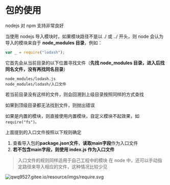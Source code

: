 # 包的使用

nodejs 对 npm 支持非常良好

当使用 nodejs 导入模块时，如果模块路径不是以 ./ 或 ../ 开头，则 node 会认为导入的模块来自于 **node_modules 目录**，例如：

```js
var _ = require("lodash");
```

它首先会从当前目录的以下位置寻找文件（**先找 node_modules 目录，进入后找同名文件，没有再找同名目录**）

```shell
node_modules/lodash.js
node_modules/lodash/入口文件
```

若当前目录没有这样的文件，则会回溯到上级目录按照同样的方式查找

如果到顶级目录都无法找到文件，则抛出错误

如果是内置的模块，则直接使用内置模块，自定义模块不起效果，如 `require("fs")。`

上面提到的入口文件按照以下规则确定

1. 查看导入包的**package.json文件**，**读取main字段**作为入口文件
2. **若不包含main字段，则使用 index.js 作为入口文件**

> 入口文件的规则同样适用于自己工程中的模块
> 在 node 中，还可以手动指定路径来导入相应的文件，这种情况比较少见

![qwq9527.gitee.io/resource/imgs/require.svg](https://qwq9527.gitee.io/resource/imgs/require.svg)

